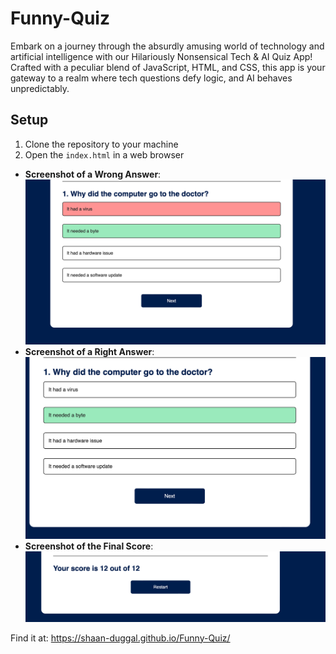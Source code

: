 # Funny-Quiz

Embark on a journey through the absurdly amusing world of technology and artificial intelligence with our Hilariously Nonsensical Tech & AI Quiz App! Crafted with a peculiar blend of JavaScript, HTML, and CSS, this app is your gateway to a realm where tech questions defy logic, and AI behaves unpredictably.

## Setup

1. Clone the repository to your machine
2. Open the `index.html` in a web browser

- **Screenshot of a Wrong Answer**: ![alt text](image.png)
- **Screenshot of a Right Answer**: ![alt text](image-1.png)
- **Screenshot of the Final Score**: ![alt text](image-2.png)

Find it at: https://shaan-duggal.github.io/Funny-Quiz/
